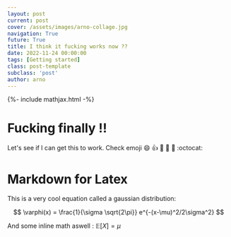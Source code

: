 ```yaml
---
layout: post
current: post
cover: /assets/images/arno-collage.jpg
navigation: True
future: True
title: I think it fucking works now ??
date: 2022-11-24 00:00:00
tags: [Getting started]
class: post-template
subclass: 'post'
author: arno
---
```


{%- include mathjax.html -%}

# Fucking finally !!

Let's see if I can get this to work. Check emoji :smile: :+1: :tada: :rocket: :metal: :octocat:

# Markdown for Latex

This is a very cool equation called a gaussian distribution:

$$ \varphi(x) = \frac{1}{\sigma \sqrt{2\pi}} e^{-(x-\mu)^2/2\sigma^2} $$

And some inline math aswell : $\mathbb{E}[X] = \mu$